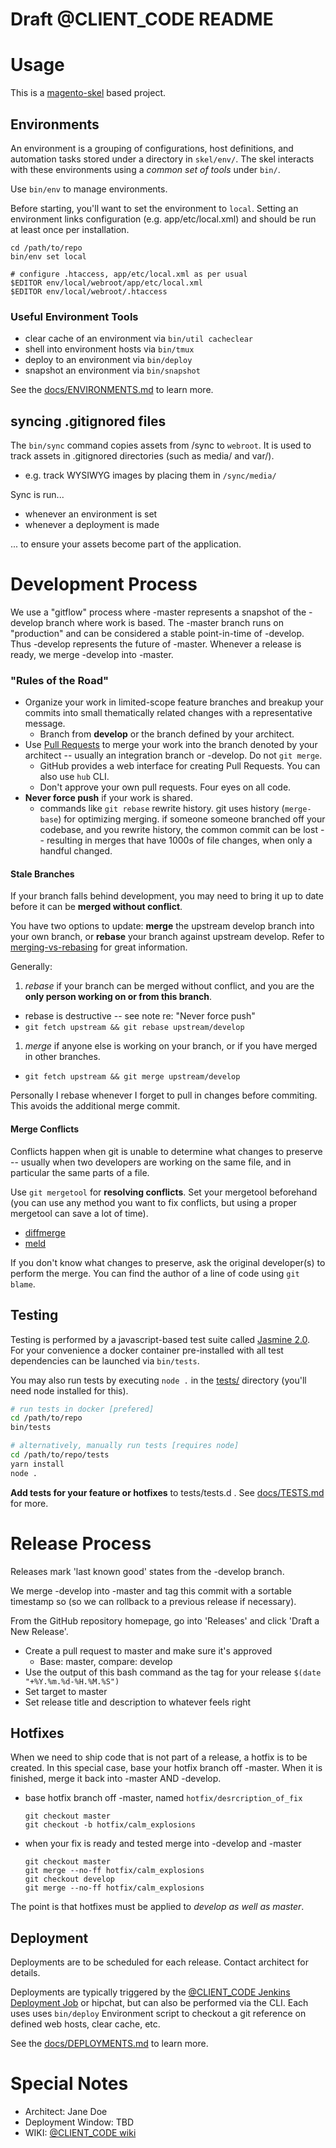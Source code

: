 Draft @CLIENT_CODE README
=========================

# Usage

This is a [magento-skel](skel/README.md) based project.

## Environments

An environment is a grouping of configurations, host definitions, and automation
tasks stored under a directory in `skel/env/`. The skel interacts with these
environments using a _common set of tools_ under `bin/`.

Use `bin/env` to manage environments.

Before starting, you'll want to set the environment to `local`. Setting an
environment links configuration (e.g. app/etc/local.xml) and should be run
at least once per installation.

```
cd /path/to/repo
bin/env set local

# configure .htaccess, app/etc/local.xml as per usual
$EDITOR env/local/webroot/app/etc/local.xml
$EDITOR env/local/webroot/.htaccess
```

### Useful Environment Tools
  * clear cache of an environment via `bin/util cacheclear`
  * shell into environment hosts via `bin/tmux`
  * deploy to an environment via `bin/deploy`
  * snapshot an environment via `bin/snapshot`

See the [docs/ENVIRONMENTS.md](docs/ENVIRONMENTS.md) to learn more.


## syncing .gitignored files

The `bin/sync` command copies assets from /sync to `webroot`. It is used to
track assets in .gitignored directories (such as media/ and var/).
  * e.g. track WYSIWYG images by placing them in `/sync/media/`

Sync is run...

* whenever an environment is set
* whenever a deployment is made

... to ensure your assets become part of the application.

# Development Process

We use a "gitflow" process where -master represents a snapshot of
the -develop branch where work is based. The -master branch runs on
"production" and can be considered a stable point-in-time of -develop. Thus
-develop represents the future of -master. Whenever a release is ready, we
merge -develop into -master.


### "Rules of the Road"
* Organize your work in limited-scope feature branches and breakup your commits
  into small thematically related changes with a representative message.
  * Branch from __develop__ or the branch defined by your architect.
* Use [Pull Requests](https://help.github.com/articles/creating-a-pull-request/) to merge your work into the branch denoted by your architect -- usually an integration branch or -develop.  Do not `git merge`.
  * GitHub provides a web interface for creating Pull Requests. You can also use `hub` CLI.
  * Don't approve your own pull requests. Four eyes on all code.
* __Never force push__ if your work is shared.
  * commands like `git rebase` rewrite history. git uses history (`merge-base`)
  for optimizing merging. if someone someone branched off your codebase, and
  you rewrite history, the common commit can be lost -- resulting in merges
  that have 1000s of file changes, when only a handful changed.


#### Stale Branches

If your branch falls behind development, you may need to bring it up to date
before it can be **merged without conflict**.

You have two options to update: __merge__ the upstream develop branch into your own branch, or __rebase__ your branch against upstream develop. Refer to
[merging-vs-rebasing](https://www.atlassian.com/git/tutorials/merging-vs-rebasing/) for great information.

Generally:

1. *rebase* if your branch can be merged without conflict, and you are the __only person working on or from this branch__.
  * rebase is destructive -- see note re: "Never force push"
  * `git fetch upstream && git rebase upstream/develop`
1. *merge* if anyone else is working on your branch, or if you have merged in other branches.
  * `git fetch upstream && git merge upstream/develop`


Personally I rebase whenever I forget to pull in changes before commiting. This
avoids the additional merge commit.

#### Merge Conflicts

Conflicts happen when git is unable to determine what changes to
preserve -- usually when two developers are working on the same file, and in
particular the same parts of a file.


Use `git mergetool` for **resolving conflicts**. Set your mergetool beforehand (you can use any method you want to fix conflicts, but using a proper mergetool can save a lot of time).
  * [diffmerge](https://sourcegear.com/diffmerge/)
  * [meld](http://meldmerge.org/)


If you don't know what changes to preserve, ask the original developer(s) to
perform the merge. You can find the author of a line of code using `git blame`.


## Testing

Testing is performed by a javascript-based test suite called [Jasmine 2.0](http://jasmine.github.io/edge/introduction.html). For your convenience a docker container
pre-installed with all test dependencies can be launched via `bin/tests`.

You may also run tests by executing `node .` in the [tests/](tests/) directory
(you'll need node installed for this).

```sh
# run tests in docker [prefered]
cd /path/to/repo
bin/tests

# alternatively, manually run tests [requires node]
cd /path/to/repo/tests
yarn install
node .
```

**Add tests for your feature or hotfixes** to tests/tests.d . See [docs/TESTS.md](docs/TESTS.md) for more.



# Release Process

Releases mark 'last known good' states from the -develop branch.

We merge -develop into -master and tag this commit with a sortable timestamp so
(so we can rollback to a previous release if necessary).

From the GitHub repository homepage, go into 'Releases' and click 'Draft a New Release'.

* Create a pull request to master and make sure it's approved
  * Base: master, compare: develop
* Use the output of this bash command as the tag for your release ```$(date "+%Y.%m.%d-%H.%M.%S")```
* Set target to master
* Set release title and description to whatever feels right

## Hotfixes

When we need to ship code that is not part of a release, a hotfix is to be
created. In this special case, base your hotfix branch off -master. When it
is finished, merge it back into -master AND -develop.

* base hotfix branch off -master, named `hotfix/desrcription_of_fix`
  ```
  git checkout master
  git checkout -b hotfix/calm_explosions
  ```

* when your fix is ready and tested merge into -develop and -master
  ```
  git checkout master
  git merge --no-ff hotfix/calm_explosions
  git checkout develop
  git merge --no-ff hotfix/calm_explosions
  ```

The point is that hotfixes must be applied to _develop as well as master_.


## Deployment

Deployments are to be scheduled for each release. Contact architect for details.

Deployments are typically triggered by the [@CLIENT_CODE Jenkins Deployment Job](http://jenkins.badevops.com/job/@CLIENT_CODE/) or hipchat,
but can also be performed via the CLI. Each uses uses `bin/deploy` Environment
script to checkout a git reference on defined web hosts, clear cache, etc.

See the [docs/DEPLOYMENTS.md](docs/DEPLOYMENTS.md) to learn more.

# Special Notes

* Architect: Jane Doe
* Deployment Window: TBD
* WIKI: [@CLIENT_CODE wiki](https://www.blueacorn.com/)
